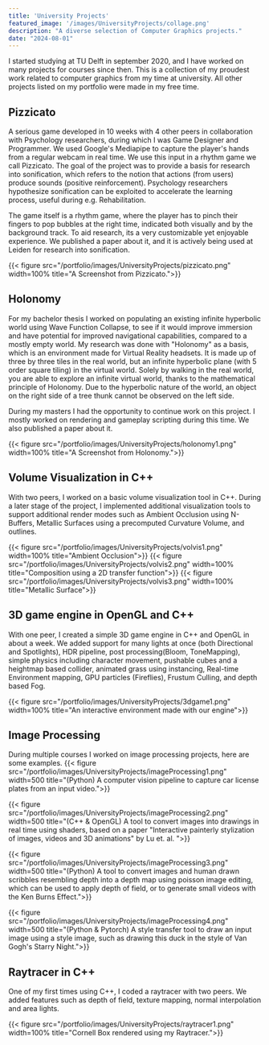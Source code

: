 ```yaml
---
title: 'University Projects'
featured_image: '/images/UniversityProjects/collage.png'
description: "A diverse selection of Computer Graphics projects."
date: "2024-08-01"
---
```


I started studying at TU Delft in september 2020, and I have worked on many projects for courses since then. This is a collection of my proudest work related to computer graphics from my time at university. All other projects listed on my portfolio were made in my free time.


## Pizzicato
A serious game developed in 10 weeks with 4 other peers in collaboration with Psychology researchers, during which I was Game Designer and Programmer. We used Google's Mediapipe to capture the player's hands from a regular webcam in real time. We use this input in a rhythm game we call Pizzicato. The goal of the project was to provide a basis for research into sonification, which refers to the notion that actions (from users) produce sounds (positive reinforcement). Psychology researchers hypothesize sonification can be exploited to accelerate the learning process, useful during e.g. Rehabilitation.

The game itself is a rhythm game, where the player has to pinch their fingers to pop bubbles at the right time, indicated both visually and by the background track. To aid research, its a very customizable yet enjoyable experience. We published a paper about it, and it is actively being used at Leiden for research into sonification.

{{< figure src="/portfolio/images/UniversityProjects/pizzicato.png" width=100% title="A Screenshot from Pizzicato.">}}

## Holonomy
For my bachelor thesis I worked on populating an existing infinite hyperbolic world using Wave Function Collapse, to see if it would improve immersion and have potential for improved navigational capabilities, compared to a mostly empty world. My research was done with "Holonomy" as a basis, which is an environment made for Virtual Reality headsets. It is made up of three by three tiles in the real world, but an infinite hyperbolic plane (with 5 order square tiling) in the virtual world. Solely by walking in the real world, you are able to explore an infinite virtual world, thanks to the mathematical principle of Holonomy. Due to the hyperbolic nature of the world, an object on the right side of a tree thunk cannot be observed on the left side.

During my masters I had the opportunity to continue work on this project. I mostly worked on rendering and gameplay scripting during this time. We also published a paper about it.

{{< figure src="/portfolio/images/UniversityProjects/holonomy1.png" width=100% title="A Screenshot from Holonomy.">}}


## Volume Visualization in C++
With two peers, I worked on a basic volume visualization tool in C++. During a later stage of the project, I implemented additional visualization tools to support additional render modes such as Ambient Occlusion using N-Buffers, Metallic Surfaces using a precomputed Curvature Volume, and outlines.

{{< figure src="/portfolio/images/UniversityProjects/volvis1.png" width=100% title="Ambient Occlusion">}}
{{< figure src="/portfolio/images/UniversityProjects/volvis2.png" width=100% title="Composition using a 2D transfer function">}}
{{< figure src="/portfolio/images/UniversityProjects/volvis3.png" width=100% title="Metallic Surface">}}

## 3D game engine in OpenGL and C++
With one peer, I created a simple 3D game engine in C++ and OpenGL in about a week. We added support for many lights at once (both Directional and Spotlights), HDR pipeline, post processing(Bloom, ToneMapping), simple physics including character movement, pushable cubes and a heightmap based collider, animated grass using instancing, Real-time Environment mapping, GPU particles (Fireflies), Frustum Culling, and depth based Fog.

{{< figure src="/portfolio/images/UniversityProjects/3dgame1.png" width=100% title="An interactive environment made with our engine">}}

## Image Processing
During multiple courses I worked on image processing projects, here are some examples.
{{< figure src="/portfolio/images/UniversityProjects/imageProcessing1.png" width=500 title="(Python) A computer vision pipeline to capture car license plates from an input video.">}}

{{< figure src="/portfolio/images/UniversityProjects/imageProcessing2.png" width=500 title="(C++ & OpenGL) A tool to convert images into drawings in real time using shaders, based on a paper \"Interactive painterly stylization of images, videos and 3D animations\" by Lu et. al. ">}}

{{< figure src="/portfolio/images/UniversityProjects/imageProcessing3.png" width=500 title="(Python) A tool to convert images and human drawn  scribbles resembling depth into a depth map using poisson image editing, which can be used to apply depth of field, or to generate small videos with the Ken Burns Effect.">}}

{{< figure src="/portfolio/images/UniversityProjects/imageProcessing4.png" width=500 title="(Python & Pytorch) A style transfer tool to draw an input image using a style image, such as drawing this duck in the style of Van Gogh's Starry Night.">}}

## Raytracer in C++
One of my first times using C++, I coded a raytracer with two peers. We added features such as depth of field, texture mapping, normal interpolation and area lights.  

{{< figure src="/portfolio/images/UniversityProjects/raytracer1.png" width=100% title="Cornell Box rendered using my Raytracer.">}}